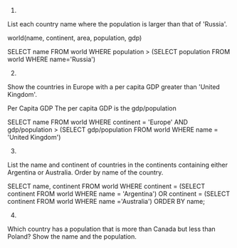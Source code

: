 1.
List each country name where the population is larger than that of 'Russia'.

world(name, continent, area, population, gdp)

SELECT name FROM world
  WHERE population >
     (SELECT population FROM world
      WHERE name='Russia')

2.
Show the countries in Europe with a per capita GDP greater than 'United Kingdom'.

Per Capita GDP
The per capita GDP is the gdp/population

SELECT name FROM world 
WHERE continent = 'Europe' AND gdp/population > 
(SELECT gdp/population FROM world
WHERE name = 'United Kingdom')

3.

List the name and continent of countries in the continents containing 
either Argentina or Australia. 
Order by name of the country.

SELECT name, continent FROM world
WHERE continent = (SELECT continent FROM world WHERE name = 'Argentina') 
OR continent = (SELECT continent FROM world WHERE name ='Australia')
ORDER BY name;

4.
Which country has a population that is more than Canada but 
less than Poland? Show the name and the population.